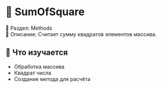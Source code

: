 # 🧮 SumOfSquare

📁 Раздел: Methods  
📘 Описание: Считает сумму квадратов элементов массива.

## 🧠 Что изучается
- Обработка массива  
- Квадрат числа  
- Создание метода для расчёта
